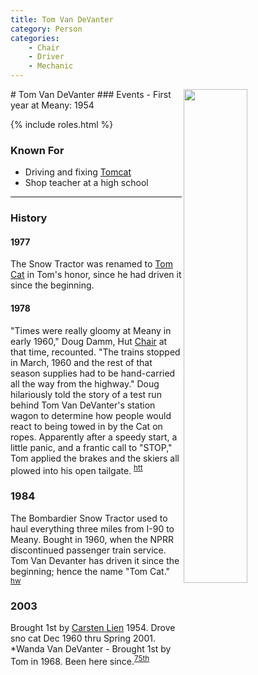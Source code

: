 ```yaml
---
title: Tom Van DeVanter
category: Person
categories:
    - Chair
    - Driver
    - Mechanic
---
```

<img src="/img/196n-Tom-Van-DeVanter.jpeg" align="right" style="width: 45%;">
# Tom Van DeVanter
### Events
- First year at Meany: 1954

{% include roles.html %}
### Known For
- Driving and fixing [Tomcat](Tomcat)
- Shop teacher at a high school

---
### History
#### 1977

The Snow Tractor was renamed to [Tom Cat](Tomcat) in Tom's honor, since he had driven it since the beginning.

#### 1978

"Times were really gloomy at Meany in early 1960," Doug Damm, Hut [Chair](Chair) at that time, recounted. "The trains stopped in March, 1960 and the rest of that season supplies had to be hand-carried all the way from the highway." Doug hilariously told the story of a test run behind Tom Van DeVanter's station wagon to determine how people would react to being towed in by the Cat on ropes. Apparently after a speedy start, a little panic, and a frantic call to "STOP," Tom applied the brakes and the skiers all plowed into his open tailgate. <sup>[htt][]</sup>

### 1984

The Bombardier Snow Tractor used to haul everything three miles from I-90 to Meany. Bought in 1960, when the NPRR discontinued passenger train service. Tom Van Devanter has driven it since the beginning; hence the name "Tom Cat." <sup>[hw][]</sup>

### 2003

Brought 1st by [Carsten Lien](Carsten-Lien) 1954. Drove sno cat Dec 1960 thru Spring 2001. *Wanda Van DeVanter - Brought 1st by Tom in 1968. Been here since.<sup>[75th][]</sup>

[75th]: Anniversary#75th
[hw]: Names-Walt "Meany Names by Walter Little, 1984"
[htt]: Skiers-Hit-The-Trail
